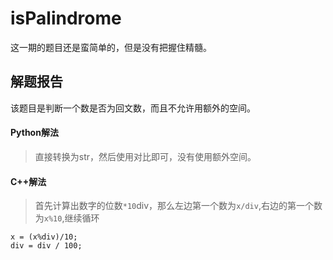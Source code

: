 # isPalindrome

这一期的题目还是蛮简单的，但是没有把握住精髓。

## 解题报告

该题目是判断一个数是否为回文数，而且不允许用额外的空间。

#### Python解法
> 直接转换为str，然后使用对比即可，没有使用额外空间。

#### C++解法
> 首先计算出数字的位数```*10```div，那么左边第一个数为```x/div```,右边的第一个数为```x%10```,继续循环
```
x = (x%div)/10;
div = div / 100;	
```

